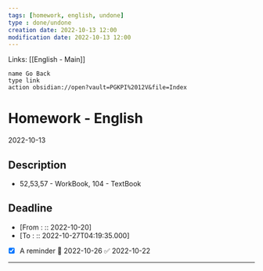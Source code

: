 ```yaml
---
tags: [homework, english, undone]
type : done/undone
creation date: 2022-10-13 12:00
modification date: 2022-10-13 12:00
---
```

Links: [[English - Main]]
```button
name Go Back
type link
action obsidian://open?vault=PGKPI%2012V&file=Index
```
# Homework - English
2022-10-13
## Description
- 52,53,57 - WorkBook, 104 - TextBook
## Deadline
-  [From : :: 2022-10-20]
-  [To : :: 2022-10-27T04:19:35.000]
- [x] A reminder 📅 2022-10-26 ✅ 2022-10-22
---